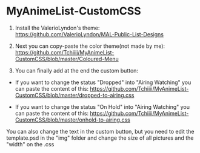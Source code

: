 # MyAnimeList-CustomCSS

1. Install the ValerioLyndon's theme: https://github.com/ValerioLyndon/MAL-Public-List-Designs

2. Next you can copy-paste the color theme(not made by me): https://github.com/Tchiiii/MyAnimeList-CustomCSS/blob/master/Coloured-Menu

3. You can finally add at the end the custom button:
 - If you want to change the status "Dropped" into "Airing Watching"
   you can paste the content of this:
   https://github.com/Tchiiii/MyAnimeList-CustomCSS/blob/master/dropped-to-airing.css

- If you want to change the status "On Hold" into "Airing Watching"
   you can paste the content of this:
   https://github.com/Tchiiii/MyAnimeList-CustomCSS/blob/master/onhold-to-airing.css
   
You can also change the text in the custom button, but you need to edit the template.psd in the "img" folder and change the size of all pictures and the "width" on the .css
